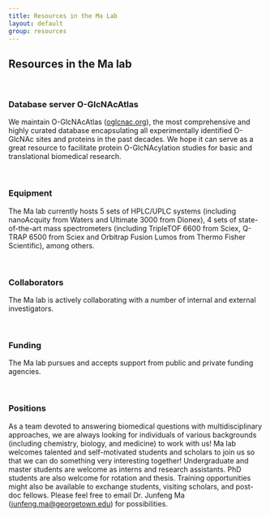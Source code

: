 ```yaml
---
title: Resources in the Ma Lab
layout: default
group: resources
---
```


## Resources in the Ma lab

<br>


### Database server O-GlcNAcAtlas

We maintain O-GlcNAcAtlas (<a href="https://oglcnac.org/">oglcnac.org</a>), the most comprehensive and highly curated database encapsulating all experimentally identified O-GlcNAc sites and proteins in the past decades. We hope it can serve as a great resource to facilitate protein O-GlcNAcylation studies for basic and translational biomedical research.

<br>

### Equipment

The Ma lab currently hosts 5 sets of HPLC/UPLC systems (including nanoAcquity from Waters and Ultimate 3000 from Dionex), 4 sets of state-of-the-art mass spectrometers (including TripleTOF 6600 from Sciex, Q-TRAP 6500 from Sciex and Orbitrap Fusion Lumos from Thermo Fisher Scientific), among others. 

<br>

### Collaborators

The Ma lab is actively collaborating with a number of internal and external investigators. 

<br>


### Funding

The Ma lab pursues and accepts support from public and private funding agencies. 

<br>

### Positions

As a team devoted to answering biomedical questions with multidisciplinary approaches, we are always looking for individuals of various backgrounds (including chemistry, biology, and medicine) to work with us!
Ma lab welcomes talented and self-motivated students and scholars to join us so that we can do something very interesting together! Undergraduate and master students are welcome as interns and research assistants. PhD students are also welcome for rotation and thesis.  Training opportunities might also be available to exchange students, visiting scholars, and post-doc fellows. Please feel free to email Dr. Junfeng Ma (junfeng.ma@georgetown.edu) for possibilities.

<br>

